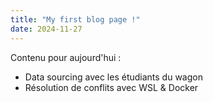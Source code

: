 ```yaml
---
title: "My first blog page !"
date: 2024-11-27
---
```


Contenu pour aujourd'hui :
- Data sourcing avec les étudiants du wagon
- Résolution de conflits avec WSL & Docker
